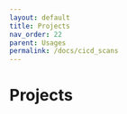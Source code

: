```yaml
---
layout: default
title: Projects
nav_order: 22
parent: Usages
permalink: /docs/cicd_scans
---
```


# Projects